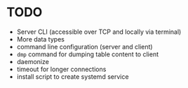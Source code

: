 
# TODO

- Server CLI (accessible over TCP and locally via terminal)
- More data types
- command line configuration (server and client)
- `dmp` command for dumping table content to client
- daemonize
- timeout for longer connections
- install script to create systemd service


